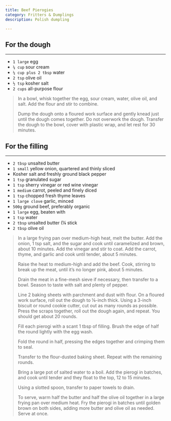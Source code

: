 ```yaml
---
title: Beef Pierogies 
category: Fritters & Dumplings
description: Polish dumpling 

--- 
```


## For the dough

---

* `1 large` egg
* `¼ cup` sour cream
* `¼ cup plus 2 tbsp` water
* `2 tsp` olive oil
* `½ tsp` kosher salt
* `2 cups` all-purpose flour

> In a bowl, whisk together the egg, sour cream, water, olive oil, and salt. Add the flour and stir to combine.
>
> Dump the dough onto a floured work surface and gently knead just until the dough comes together. Do not overwork the dough. Transfer the dough to the bowl, cover with plastic wrap, and let rest for 30 minutes.

## For the filling

---

* `2 tbsp` unsalted butter
* `1 small` yellow onion, quartered and thinly sliced
* Kosher salt and freshly ground black pepper
* `1 tsp` granulated sugar
* `1 tsp` sherry vinegar or red wine vinegar
* `1 medium` carrot, peeled and finely diced
* `1 tsp` chopped fresh thyme leaves
* `1 large clove` garlic, minced
* `500g` ground beef, preferably organic
* `1 large` egg, beaten with 
* `1 tsp` water
* `2 tbsp` unsalted butter (¼ stick
* `2 tbsp` olive oil
 
> In a large frying pan over medium-high heat, melt the butter. Add the onion, 1 tsp salt, and the sugar and cook until caramelized and brown, about 10 minutes. Add the vinegar and stir to coat. Add the carrot, thyme, and garlic and cook until tender, about 5 minutes.
>
> Raise the heat to medium-high and add the beef. Cook, stirring to break up the meat, until it’s no longer pink, about 5 minutes.
>
> Drain the meat in a fine-mesh sieve if necessary, then transfer to a bowl. Season to taste with salt and plenty of pepper.
>
> Line 2 baking sheets with parchment and dust with flour. On a floured work surface, roll out the dough to ⅛-inch thick. Using a 3-inch biscuit or round cookie cutter, cut out as many rounds as possible. Press the scraps together, roll out the dough again, and repeat. You should get about 20 rounds.
>
> Fill each pierogi with a scant 1 tbsp of filling. Brush the edge of half the round lightly with the egg wash.
>
> Fold the round in half, pressing the edges together and crimping them to seal.
>
> Transfer to the flour-dusted baking sheet. Repeat with the remaining rounds.
>
> Bring a large pot of salted water to a boil. Add the pierogi in batches, and cook until tender and they float to the top, 12 to 15 minutes.
>
> Using a slotted spoon, transfer to paper towels to drain.
>
> To serve, warm half the butter and half the olive oil together in a large frying pan over medium heat. Fry the pierogi in batches until golden brown on both sides, adding more butter and olive oil as needed. Serve at once.
